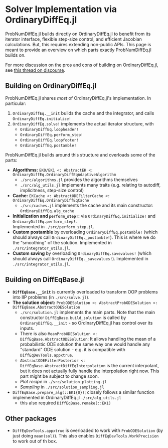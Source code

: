 # Solver Implementation via OrdinaryDiffEq.jl

ProbNumDiffEq.jl builds directly on OrdinaryDiffEq.jl to benefit from its iterator interface, flexible step-size control, and efficient Jacobian calculations.
But, this requires extending non-public APIs.
This page is meant to provide an overview on which parts exactly ProbNumDiffEq.jl builds on.

For more discussion on the pros and cons of building on OrdinaryDiffEq.jl, see
[this thread on discourse](https://discourse.julialang.org/t/building-on-ordinarydiffeq-jl-vs-diffeqbase-jl/85620/4).

## Building on OrdinaryDiffEq.jl

ProbNumDiffEq.jl shares *most* of OrdinaryDiffEq.jl's implementation.
In particular:
1. `OrdinaryDiffEq.__init` builds the cache and the integrator, and calls `OrdinaryDiffEq.initialize!`
2. `OrdinaryDiffEq.solve!` implements the actual iterator structure, with
   - `OrdinaryDiffEq.loopheader!`
   - `OrdinaryDiffEq.perform_step!`
   - `OrdinaryDiffEq.loopfooter!`
   - `OrdinaryDiffEq.postamble!`

ProbNumDiffEq.jl builds around this structure and overloads some of the parts:

- **Algorithms:** `EK0/EK1 <: AbstractEK <: OrdinaryDiffEq.OrdinaryDiffEqAdaptiveAlgorithm`
  - `./src/algorithms.jl` provides the algorithms themselves
  - `./src/alg_utils.jl` implements many traits (e.g. relating to autodiff, implicitness, step-size control)
- **Cache:** `EKCache <: AbstractODEFilterCache <: OrdinaryDiffEq.OrdinaryDiffEqCache`
  - `./src/caches.jl` implements the cache and its main constructor: `OrdinaryDiffEq.alg_cache`
- **Initialization and `perform_step!`:** via `OrdinaryDiffEq.initialize!` and `OrdinaryDiffEq.perform_step!`.   
  Implemented in `./src/perform_step.jl`.
- **Custom postamble** by overloading `OrdinaryDiffEq.postamble!` (which should always call `OrdinaryDiffEq._postamble!`).
  This is where we do the "smoothing" of the solution. 
  Implemented in `./src/integrator_utils.jl`. 
- **Custom saving** by overloading `OrdinaryDiffEq.savevalues!` (which should always call `OrdinaryDiffEq._savevalues!`). 
  Implemented in `./src/integrator_utils.jl`.


## Building on DiffEqBase.jl

- **`DiffEqBase.__init`** is currently overloaded to transform OOP problems into IIP problems (in `./src/solve.jl`).
- **The solution object:** `ProbODESolution <: AbstractProbODESolution <: DiffEqBase.AbstractODESolution`
  - `./src/solution.jl` implements the main parts.
    Note that the main constructor `DiffEqBase.build_solution` is called by `OrdinaryDiffEq.__init` - so OrdinaryDiffEq.jl has control over its inputs.
  - There is also `MeanProbODESolution <: DiffEqBase.AbstractODESolution`: It allows handling the mean of a probabilistic ODE solution the same way one would handle any "standard" ODE solution - e.g. it is compatible with `DiffEqDevTools.appxtrue`.
  - `AbstractODEFilterPosterior <: DiffEqBase.AbstractDiffEqInterpolation` is the current interpolant, but it does not actually fully handle the interpolation right now. This part might be subject to change soon.
  - *Plot recipe* in `./src/solution_plotting.jl`
  - *Sampling* in `./src/solution_sampling.jl`
- `DiffEqBase.prepare_alg(::EK1{0})`; closely follows a similar function implemented in OrdinaryDiffEq.jl `./src/alg_utils.jl`
   - this also required `DiffEqBase.remake(::EK1)`

## Other packages
- `DiffEqDevTools.appxtrue` is overloaded to work with `ProbODESolution` (by just doing `mean(sol)`). This also enables `DiffEqDevTools.WorkPrecision` to work out of th box.

